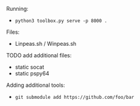 Running:
- `python3 toolbox.py serve -p 8000 .`

Files:
- Linpeas.sh / Winpeas.sh

TODO add additional files:
- static socat
- static pspy64

Adding additional tools:
- `git submodule add https://github.com/foo/bar`
